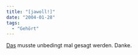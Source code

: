 ```yaml
---
title: "[jawoll!]"
date: "2004-01-28"
tags:
  - "Gehört"
---
```


[Das](http://h-blog.org/index.php?itemid=440 "Excuse me: Das neue Album von No Doubt - H-BLOG") musste unbedingt mal gesagt werden. Danke.
